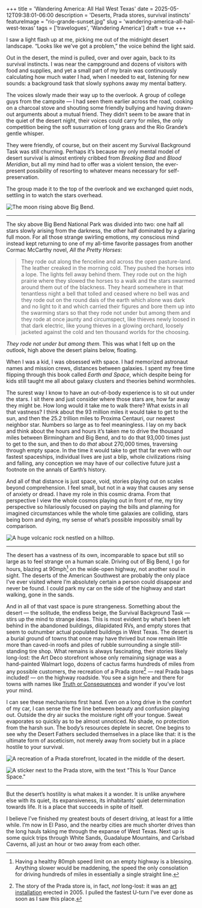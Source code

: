 +++
title = 'Wandering America: All Hail West Texas'
date = 2025-05-12T09:38:01-06:00
description = 'Deserts, Prada stores, survival instincts'
featureImage = "rio-grande-sunset.jpg"
slug = 'wandering-america-all-hail-west-texas'
tags = ['travelogues', 'Wandering America']
draft = true
+++

I saw a light flash up at me, picking me out of the midnight desert landscape. “Looks like we’ve got a problem,” the voice behind the light said.

Out in the desert, the mind is pulled, over and over again, back to its survival instincts. I was near the campground and dozens of visitors with food and supplies, and yet a small part of my brain was continuously calculating how much water I had, when I needed to eat, listening for new sounds: a background task that slowly syphons away my mental battery.

The voices slowly made their way up to the overlook. A group of college guys from the campsite — I had seen them earlier across the road, cooking on a charcoal stove and shouting some friendly bullying and having drawn-out arguments about a mutual friend. They didn’t seem to be aware that in the quiet of the desert night, their voices could carry for miles, the only competition being the soft susurration of long grass and the Rio Grande’s gentle whisper.

They were friendly, of course, but on their ascent my Survival Background Task was still churning. Perhaps it’s because my only mental model of desert survival is almost entirely cribbed from _Breaking Bad_ and _Blood Meridian_, but all my mind had to offer was a violent tension, the ever-present possibility of resorting to whatever means necessary for self-preservation.

The group made it to the top of the overlook and we exchanged quiet nods, settling in to watch the stars overhead.

![The moon rising above Big Bend.](./moonrise.jpg)

---

The sky above Big Bend National Park was divided into two: one half all stars slowly arising from the darkness, the other half dominated by a glaring full moon. For all those strange swirling emotions, my conscious mind instead kept returning to one of my all-time favorite passages from another Cormac McCarthy novel, _All the Pretty Horses_:

> They rode out along the fenceline and across the open pasture-land. The leather creaked in the morning cold. They pushed the horses into a lope. The lights fell away behind them. They rode out on the high prairie where they slowed the horses to a walk and the stars swarmed around them out of the blackness. They heard somewhere in that tenantless night a bell that tolled and ceased where no bell was and they rode out on the round dais of the earth which alone was dark and no light to it and which carried their figures and bore them up into the swarming stars so that they rode not under but among them and they rode at once jaunty and circumspect, like thieves newly loosed in that dark electric, like young thieves in a glowing orchard, loosely jacketed against the cold and ten thousand worlds for the choosing.

_They rode not under but among them_. This was what I felt up on the outlook, high above the desert plains below, floating.

When I was a kid, I was obsessed with space. I had memorized astronaut names and mission crews, distances between galaxies. I spent my free time flipping through this book called _Earth and Space_, which despite being for kids still taught me all about galaxy clusters and theories behind wormholes.

The surest way I know to have an out-of-body experience is to sit out under the stars. I sit there and just consider where those stars are, how far away they might be. How long would it take me to walk there? What exists in all that vastness? I think about the 93 million miles it would take to get to the sun, and then the 25.2 trillion miles to Proxima Centauri, our nearest neighbor star. Numbers so large as to feel meaningless. I lay on my back and think about the hours and hours it’s taken me to drive the thousand miles between Birmingham and Big Bend, and to do that 93,000 times just to get to the sun, and then to do _that_ about 270,000 times, traversing through empty space. In the time it would take to get that far even with our fastest spaceships, individual lives are just a blip, whole civilizations rising and falling, any conception we may have of our collective future just a footnote on the annals of Earth’s history.

And all of that distance is just space, void, stories playing out on scales beyond comprehension. I feel small, but not in a way that causes any sense of anxiety or dread. I have my role in this cosmic drama. From that perspective I view the whole cosmos playing out in front of me, my tiny perspective so hilariously focused on paying the bills and planning for imagined circumstances while the whole time galaxies are colliding, stars being born and dying, my sense of what’s possible impossibly small by comparison.

![A huge volcanic rock nestled on a hilltop.](./rock-statue.jpg)

---

The desert has a vastness of its own, incomparable to space but still so large as to feel strange on a human scale. Driving out of Big Bend, I go for hours, blazing at 90mph[^mph] on the wide-open highway, not another soul in sight. The deserts of the American Southwest are probably the only place I’ve ever visited where I’m absolutely certain a person could disappear and never be found. I could park my car on the side of the highway and start walking, gone in the sands.

And in all of that vast space is pure strangeness. Something about the desert — the solitude, the endless beige, the Survival Background Task — stirs up the mind to strange ideas. This is most evident by what’s been left behind in the abandoned buildings, dilapidated RVs, and empty stores that seem to outnumber actual populated buildings in West Texas. The desert is a burial ground of towns that once may have thrived but now remain little more than caved-in roofs and piles of rubble surrounding a single still-standing tire shop. What remains is always fascinating, their stories likely long-lost: the Art Deco storefront whose only remaining signage was a hand-painted Walmart logo, dozens of cactus farms hundreds of miles from any possible customers, the recreation of a Prada store[^prada] — real Prada bags included! — on the highway roadside. You see a sign here and there for towns with names like [Truth or Consequences](https://en.wikipedia.org/wiki/Truth_or_Consequences,_New_Mexico) and wonder if you’ve lost your mind.

I can see these mechanisms first hand. Even on a long drive in the comfort of my car, I can sense the fine line between beauty and confusion playing out. Outside the dry air sucks the moisture right off your tongue. Sweat evaporates so quickly as to be almost unnoticed. No shade, no protection from the harsh sun. The body’s resources deplete in secret. One begins to see why the Desert Fathers secluded themselves in a place like that: it is the ultimate form of asceticism, not merely away from society but in a place hostile to your survival.

![A recreation of a Prada storefront, located in the middle of the desert.](./prada.jpg)

![A sticker next to the Prada store, with the text "This Is Your Dance Space."](./this-is-your-dance-space.jpg)

---

But the desert’s hostility is what makes it a wonder. It is unlike anywhere else with its quiet, its expansiveness, its inhabitants’ quiet determination towards life. It is a place that succeeds in spite of itself.

I believe I’ve finished my greatest bouts of desert driving, at least for a little while. I’m now in El Paso, and the nearby cities are much shorter drives than the long hauls taking me through the expanse of West Texas. Next up is some quick trips through White Sands, Guadalupe Mountains, and Carlsbad Caverns, all just an hour or two away from each other.

[^mph]: Having a healthy 80mph speed limit on an empty highway is a blessing. Anything slower would be maddening, the speed the only consolation for driving hundreds of miles in essentially a single straight line.

[^prada]: The story of the Prada store is, in fact, _not_ long-lost: it was an [art installation](https://en.wikipedia.org/wiki/Prada_Marfa) erected in 2005. I pulled the fastest U-turn I’ve ever done as soon as I saw this place.
